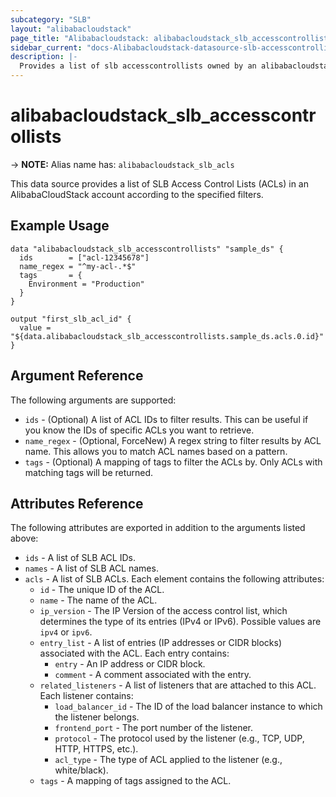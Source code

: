```yaml
---
subcategory: "SLB"
layout: "alibabacloudstack"
page_title: "Alibabacloudstack: alibabacloudstack_slb_accesscontrollists"
sidebar_current: "docs-Alibabacloudstack-datasource-slb-accesscontrollists"
description: |- 
  Provides a list of slb accesscontrollists owned by an alibabacloudstack account.
---
```


# alibabacloudstack_slb_accesscontrollists
-> **NOTE:** Alias name has: `alibabacloudstack_slb_acls`

This data source provides a list of SLB Access Control Lists (ACLs) in an AlibabaCloudStack account according to the specified filters.

## Example Usage

```hcl
data "alibabacloudstack_slb_accesscontrollists" "sample_ds" {
  ids        = ["acl-12345678"]
  name_regex = "^my-acl-.*$"
  tags       = {
    Environment = "Production"
  }
}

output "first_slb_acl_id" {
  value = "${data.alibabacloudstack_slb_accesscontrollists.sample_ds.acls.0.id}"
}
```

## Argument Reference

The following arguments are supported:

* `ids` - (Optional) A list of ACL IDs to filter results. This can be useful if you know the IDs of specific ACLs you want to retrieve.
* `name_regex` - (Optional, ForceNew) A regex string to filter results by ACL name. This allows you to match ACL names based on a pattern.
* `tags` - (Optional) A mapping of tags to filter the ACLs by. Only ACLs with matching tags will be returned.

## Attributes Reference

The following attributes are exported in addition to the arguments listed above:

* `ids` - A list of SLB ACL IDs.
* `names` - A list of SLB ACL names.
* `acls` - A list of SLB ACLs. Each element contains the following attributes:
  * `id` - The unique ID of the ACL.
  * `name` - The name of the ACL.
  * `ip_version` - The IP Version of the access control list, which determines the type of its entries (IPv4 or IPv6). Possible values are `ipv4` or `ipv6`.
  * `entry_list` - A list of entries (IP addresses or CIDR blocks) associated with the ACL. Each entry contains:
    * `entry` - An IP address or CIDR block.
    * `comment` - A comment associated with the entry.
  * `related_listeners` - A list of listeners that are attached to this ACL. Each listener contains:
    * `load_balancer_id` - The ID of the load balancer instance to which the listener belongs.
    * `frontend_port` - The port number of the listener.
    * `protocol` - The protocol used by the listener (e.g., TCP, UDP, HTTP, HTTPS, etc.).
    * `acl_type` - The type of ACL applied to the listener (e.g., white/black).
  * `tags` - A mapping of tags assigned to the ACL.